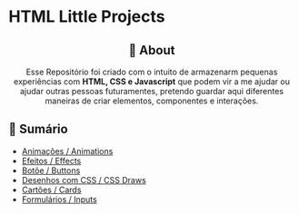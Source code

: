 #  **HTML Little Projects**

<div align="center">

## 	&#127919; **About**
Esse Repositório foi criado com o intuito de armazenarm pequenas experiências com **HTML, CSS e Javascript** que podem vir a me ajudar ou ajudar outras pessoas futuramentes, pretendo guardar aqui diferentes maneiras de criar elementos, componentes e interações.

</div>
<div align="center">

</div>
<div>

## 📜 **Sumário**

* <a href="https://github.com/ThiagoFang/HTML-Little-Projects/tree/main/animations">Animações / Animations</a>
* <a href="https://github.com/ThiagoFang/HTML-Little-Projects/tree/main/Effects">Efeitos / Effects</a>
* <a href="https://github.com/ThiagoFang/HTML-Little-Projects/tree/main/Effects">Botõe / Buttons</a>
* <a href="https://github.com/ThiagoFang/HTML-Little-Projects/tree/main/draws">Desenhos com CSS / CSS Draws</a>
* <a href="https://github.com/ThiagoFang/HTML-Little-Projects/tree/main/cards">Cartões / Cards</a>
* <a href="https://github.com/ThiagoFang/HTML-Little-Projects/tree/main/inputs">Formulários / Inputs</a>

</div>